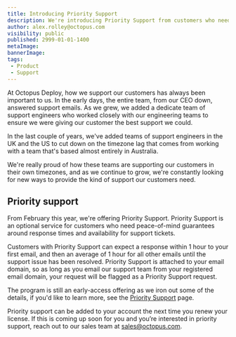 ```yaml
---
title: Introducing Priority Support
description: We're introducing Priority Support from customers who need guaranteed turn-around times for support from Octopus Deploy.
author: alex.rolley@octopus.com
visibility: public
published: 2999-01-01-1400
metaImage: 
bannerImage: 
tags:
 - Product
 - Support
---
```


At Octopus Deploy, how we support our customers has always been important to us. In the early days, the entire team, from our CEO down, answered support emails. As we grew, we added a dedicate team of support engineers who worked closely with our engineering teams to ensure we were giving our customer the best support we could.

In the last couple of years, we've added teams of support engineers in the UK and the US to cut down on the timezone lag that comes from working with a team that's based almost entirely in Australia.

We're really proud of how these teams are supporting our customers in their own timezones, and as we continue to grow, we're constantly looking for new ways to provide the kind of support our customers need.

## Priority support 

From February this year, we're offering Priority Support. Priority Support is an optional service for customers who need peace-of-mind guarantees around response times and availability for support tickets.

<!-- Priority support costs $800 per month paid annually at the same time as your license renews. -->Customers with Priority Support can expect a response within 1 hour to your first email, and then an average of 1 hour for all other emails until the support issue has been resolved. Priority Support is attached to your email domain, so as long as you email our support team from your registered email domain, your request will be flagged as a Priority Support request.

The program is still an early-access offering as we iron out some of the details, if you'd like to learn more, see the [Priority Support](https://octopus.com/priority-support) page. 

Priority support can be added to your account the next time you renew your license. If this is coming up soon for you and you’re interested in priority support, reach out to our sales team at sales@octopus.com.











